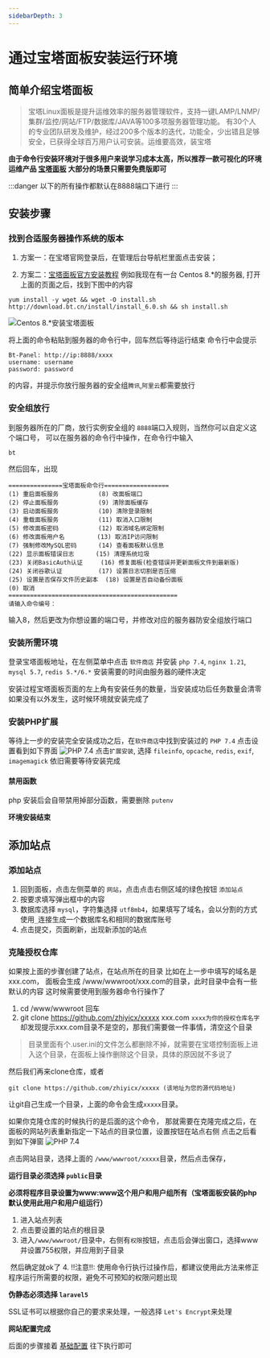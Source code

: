 ```yaml
---
sidebarDepth: 3
---
```


# 通过宝塔面板安装运行环境
## 简单介绍宝塔面板
> 宝塔Linux面板是提升运维效率的服务器管理软件，支持一键LAMP/LNMP/集群/监控/网站/FTP/数据库/JAVA等100多项服务器管理功能。
  有30个人的专业团队研发及维护，经过200多个版本的迭代，功能全，少出错且足够安全，已获得全球百万用户认可安装。运维要高效，装宝塔

**由于命令行安装环境对于很多用户来说学习成本太高，所以推荐一款可视化的环境运维产品 [宝塔面板](https://www.bt.cn/?invite_code=MV9iY3F0dGI=)
大部分的场景只需要免费版即可**

:::danger
以下的所有操作都默认在8888端口下进行
:::

## 安装步骤
### 找到合适服务器操作系统的版本
1. 方案一：在宝塔官网登录后，在管理后台导航栏里面点击安装；

2. 方案二：[宝塔面板官方安装教程](https://www.bt.cn/bbs/thread-19376-1-1.html)
例如我现在有一台 Centos 8.*的服务器, 打开上面的页面之后，找到下图中的内容

```shell script
yum install -y wget && wget -O install.sh http://download.bt.cn/install/install_6.0.sh && sh install.sh
```

<img alt="Centos 8.*安装宝塔面板" :src="$withBase('/assets/img/centos-install-bt.png')" />

将上面的命令粘贴到服务器的命令行中，回车然后等待运行结束
命令行中会提示

```shell script
Bt-Panel: http://ip:8888/xxxx
username: username
password: password
```

的内容，并提示你放行服务器的安全组`腾讯`,`阿里云`都需要放行



### 安全组放行

到服务器所在的厂商，放行实例安全组的 `8888`端口入规则，当然你可以自定义这个端口号，
可以在服务器的命令行中操作，在命令行中输入
```shell script
bt
```
然后回车，出现
```shell script
===============宝塔面板命令行==================
(1) 重启面板服务           (8) 改面板端口
(2) 停止面板服务           (9) 清除面板缓存
(3) 启动面板服务           (10) 清除登录限制
(4) 重载面板服务           (11) 取消入口限制
(5) 修改面板密码           (12) 取消域名绑定限制
(6) 修改面板用户名         (13) 取消IP访问限制
(7) 强制修改MySQL密码      (14) 查看面板默认信息
(22) 显示面板错误日志      (15) 清理系统垃圾
(23) 关闭BasicAuth认证     (16) 修复面板(检查错误并更新面板文件到最新版)
(24) 关闭谷歌认证          (17) 设置日志切割是否压缩
(25) 设置是否保存文件历史副本  (18) 设置是否自动备份面板
(0) 取消
===============================================
请输入命令编号：
```
输入8，然后更改为你想设置的端口号，并修改对应的服务器防安全组放行端口

### 安装所需环境

登录宝塔面板地址，在左侧菜单中点击 `软件商店`
并安装 `php 7.4`, `nginx 1.21`, `mysql 5.7`, `redis 5.*/6.*`
安装需要的时间由服务器的硬件决定

安装过程宝塔面板页面的左上角有安装任务的数量，当安装成功后任务数量会清零
如果没有以外发生，这时候环境就安装完成了

### 安装PHP扩展
等待上一步的安装完全安装成功之后，在`软件商店`中找到安装过的 `PHP 7.4`
点击设置看到如下界面
<img alt="PHP 7.4" :src="$withBase('/assets/img/php-7.4.png')" />
点击`扩展安装`, 选择
`fileinfo`,
`opcache`,
`redis`,
`exif`,
`imagemagick`
依旧需要等待安装完成

#### 禁用函数

php 安装后会自带禁用掉部分函数，需要删除 `putenv`

**环境安装结束**

## 添加站点
### 添加站点
1. 回到面板，点击左侧菜单的 `网站`，点击点击右侧区域的绿色按钮 `添加站点`
2. 按要求填写弹出框中的内容
3. 数据库选择 `mysql`，字符集选择 `utf8mb4`，如果填写了域名，会以分割的方式使用`_`连接生成一个数据库名和相同的数据库账号
4. 点击提交，页面刷新，出现新添加的站点
### 克隆授权仓库
如果按上面的步骤创建了站点，在站点所在的目录 比如在上一步中填写的域名是 xxx.com，
面板会生成 /www/wwwroot/xxx.com的目录，此时目录中会有一些默认的内容
这时候需要使用到服务器命令行操作了
1. cd /www/wwwroot 回车
2. git clone https://github.com/zhiyicx/xxxxx xxx.com `xxxx为你的授权仓库名字`
却发现提示xxx.com目录不是空的，那我们需要做一件事情，清空这个目录

>目录里面有个.user.ini的文件怎么都删除不掉，就需要在宝塔控制面板上进入这个目录，在面板上操作删除这个目录，具体的原因就不多说了

然后我们再来clone仓库，或者

```shell script
git clone https://github.com/zhiyicx/xxxxx (该地址为您的源代码地址)

```
让git自己生成一个目录，上面的命令会生成`xxxxx`目录。

如果你克隆仓库的时候执行的是后面的这个命令，
那就需要在克隆完成之后，在面板的网站列表重新指定一下站点的目录位置，设置按钮在站点右侧
点击之后看到如下弹窗
<img alt="PHP 7.4" :src="$withBase('/assets/img/site-setting.png')" />

点击网站目录，选择上面的 `/www/wwwroot/xxxxx`目录，然后点击保存，

**运行目录必须选择 `public`目录**

**必须将程序目录设置为www:www这个用户和用户组所有（宝塔面板安装的php默认使用此用户和用户组运行）**
1. 进入站点列表
2. 点击要设置的站点的根目录
3. 进入`/www/wwwroot/`目录中，右侧有`权限`按钮，点击后会弹出窗口，选择www并设置755权限，并应用到子目录
<img :src="$withBase('/assets/img/guide/installation/specified- permission@2x.png')" />
然后确定就ok了
4. !!注意!!: 使用命令行执行过操作后，都建议使用此方法来修正程序运行所需要的权限，避免不可预知的权限问题出现 

**伪静态必须选择 `laravel5`**

SSL证书可以根据你自己的要求来处理，一般选择 `Let's Encrypt`来处理

**网站配置完成**

后面的步骤接着 [基础配置](/guide/installation/install-plus.html#%E5%9F%BA%E7%A1%80%E9%85%8D%E7%BD%AE)
往下执行即可